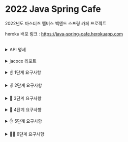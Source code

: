 # 2022 Java Spring Cafe

2022년도 마스터즈 멤버스 백엔드 스프링 카페 프로젝트

heroku 배포 링크 : <https://java-spring-cafe.herokuapp.com>

<br/>
<details>
<summary> API 명세</summary>
<div markdown="1">
<br/>

### User

| user            | URL                 | Method | URL Params       | Data Params                                                     | Success Response                  | Error Response      |
|:----------------|---------------------|--------|------------------|-----------------------------------------------------------------|-----------------------------------|---------------------|
| listUsers       | /users              | GET    |                  |                                                                 | code: 200, view: user/list        |                     |
| showUser        | /users/:userId      | GET    | `userId: string` |                                                                 | code: 200, view: user/profile     | code: 404           |
| formCreateUser  | /users/form         | GET    |                  |                                                                 | code: 200, view: user/form        |                     |
| createUser      | /users              | POST   |                  | `userId: string, password: string, name: string, email: string` | code: 200, redirect: /users       | code: 409 code: 500 |
| formUpdateUser  | /users/:userId/form | GET    | `userId: string` |                                                                 | code: 200, view: user/update_form | code: 404           |
| updateUser      | /users/:userId      | PUT    | `userId: string` | `password: string, name: string, email: string`                 | code: 200, redirect: /users       | code: 404           |

### Article

| article            | URL           | Method | URL Params | Data Params                                       | Success Response         | Error Response      |
|--------------------|---------------|--------|------------|---------------------------------------------------|--------------------------|---------------------|
| formCreateQuestion | /questions    | GET    |            |                                                   | code: 200 view: qna/form |                     |
| createQuestion     | /questions    | POST   |            | `writer: string, title: string, contents: string` | code: 200 redirect: /    | code: 404 code: 500 |
| listQuestions      | /             | GET    |            |                                                   | code: 200 view: qna/list |                     |
| showQuestion       | /articles/:id | GET    | `id: int`  |                                                   | code: 200 view: qna/show | code: 404           |

### Auth

| auth      | URL         | Method | URL Params | Data Params                        | Success Response           | Error Response      |
|-----------|-------------|--------|------------|------------------------------------|----------------------------|---------------------|
| formLogin | /login/form | GET    |            |                                    | code: 200 view: form/login |                     |
| login     | /login      | POST   |            | `userId: string, password: string` | code: 200 redirect: /users | code: 404 code: 409 |
| logout    | /logout     | GET    |            |                                    | code: 200 redirect: /users |                     |

<br/>
</div>
</details>

<br/>
<details>
<summary> jacoco 리포트</summary>
<div markdown="1">
<br/>

### Bundle
    
![image](https://user-images.githubusercontent.com/50660684/158010241-efdcfe5b-989d-405e-9b42-bea4ee6c3362.png)

### Controller
    
![image](https://user-images.githubusercontent.com/50660684/158010292-4e4cbde2-7851-4735-9f7a-abcbfe2d26ee.png)

### Service
    
![image](https://user-images.githubusercontent.com/50660684/158010308-80312217-894f-47f1-839e-d3fd101c903b.png)

### Repository
    
![image](https://user-images.githubusercontent.com/50660684/158010331-f5e1650e-519d-46e6-b0ec-655913fc38d9.png)    
    
<br/>
</div>
</details>

<br/>
<details>
<summary>☝ 1단계 요구사항</summary>
<div markdown="1">
<br/>

## 스프링 카페 1단계 - 회원 가입 및 목록 기능

### 회원가입 기능 구현

- [X] 가입하기 페이지는 static/user/form.html을 사용한다.
- [X] static에 있는 html을 templates로 이동한다.
- [X] 사용자 관리 기능 구현을 담당할 UserController를 추가하고 애노테이션 매핑한다.
    - @Controller 애노테이션 추가
- [X] 회원가입하기 요청(POST 요청)을 처리할 메소드를 추가하고 매핑한다.
    - @PostMapping 추가하고 URL 매핑한다.
- [X] 사용자가 전달한 값을 User 클래스를 생성해 저장한다.
    - 회원가입할 때 전달한 값을 저장할 수 있는 필드를 생성한 후 setter와 getter 메소드를 생성한다.
- [X] 사용자 목록을 관리하는 ArrayList를 생성한 후 앞에서 생성한 User 인스턴스를 ArrayList에 저장한다.
- [X] 사용자 추가를 완료한 후 사용자 목록 페이지("redirect:/users")로 이동한다.

### 회원목록 기능 구현

- [X] 회원목록 페이지는 static/user/list.html을 사용한다.
- [X] static에 있는 html을 templates로 이동한다.
- [X] Controller 클래스는 회원가입하기 과정에서 추가한 UserController를 그대로 사용한다.
- [X] 회원목록 요청(GET 요청)을 처리할 메소드를 추가하고 매핑한다.
  - @GetMapping을 추가하고 URL 매핑한다.
- [X] Model을 메소드의 인자로 받은 후 Model에 사용자 목록을 users라는 이름으로 전달한다.
- [X] 사용자 목록을 user/list.html로 전달하기 위해 메소드 반환 값을 "user/list"로 한다.
- [X] user/list.html 에서 사용자 목록을 출력한다.

### 회원 프로필 정보보기

- [X] 회원 프로필 보기 페이지는 static/user/profile.html을 사용한다.
- [X] static에 있는 html을 templates로 이동한다.
- [X] 앞 단계의 사용자 목록 html인 user/list.html 파일에 닉네임을 클릭하면 프로필 페이지로 이동하도록 한다.
  - html에서 페이지 이동은 <a /> 태그를 이용해 가능하다.
  - "<a href="/users/{{userId}} />" 와 같이 구현한다.
- [X] Controller 클래스는 앞 단계에서 사용한 UserController를 그대로 사용한다.
- [X] 회원프로필 요청(GET 요청)을 처리할 메소드를 추가하고 매핑한다. 
  - @GetMapping을 추가하고 URL 매핑한다. 
  - URL은 "/users/{userId}"와 같이 매핑한다.
- [X] URL을 통해 전달한 사용자 아이디 값은 @PathVariable 애노테이션을 활용해 전달 받을 수 있다. 
- [X] ArrayList에 저장되어 있는 사용자 중 사용자 아이디와 일치하는 User 데이터를 Model에 저장한다.
- [X] user/profile.html 에서는 Controller에서 전달한 User 데이터를 활용해 사용자 정보를 출력한다.

<br/>
</div>
</details>

<br/>
<details>
<summary>✌ 2단계 요구사항</summary>
<div markdown="1">
<br/>

## 스프링 카페 2단계 - 글 쓰기 기능 구현

### 글쓰기

- [X] 게시글 페이지는 static/qna/form.html을 수정해서 사용한다.
- [X] static에 있는 html을 templates로 이동한다.
- [X] 게시글 기능 구현을 담당할 ArticleController를 추가하고 애노테이션 매핑한다.
- [X] 게시글 작성 요청(POST 요청)을 처리할 메소드를 추가하고 매핑한다.
- [X] 사용자가 전달한 값을 Article 클래스를 생성해 저장한다.
- [X] 게시글 목록을 관리하는 ArrayList를 생성한 후 앞에서 생성한 Article 인스턴스를 ArrayList에 저장한다.
- [X] 게시글 추가를 완료한 후 메인 페이지(“redirect:/”)로 이동한다.

### 글 목록 조회하기

- [X] 메인 페이지(요청 URL이 “/”)를 담당하는 Controller의 method에서 게시글 목록을 조회한다.
- [X] 조회한 게시글 목록을 Model에 저장한 후 View에 전달한다. 게시글 목록은 앞의 게시글 작성 단계에서 생성한 ArrayList를 그대로 전달한다.
- [X] View에서 Model을 통해 전달한 게시글 목록을 출력한다.

### 게시글 상세보기

- [X] 게시글 목록(qna/list.html)의 제목을 클릭했을 때 게시글 상세 페이지에 접속할 수 있도록 한다.
- [X] 게시글 상세 페이지 접근 URL은 "/articles/{index}"(예를 들어 첫번째 글은 /articles/1)와 같이 구현한다.
- [X] 게시글 객체에 id 인스턴스 변수를 추가하고 ArrayList에 게시글 객체를 추가할 때 ArrayList.size() + 1을 게시글 객체의 id로 사용한다.
- [X] Controller에 상세 페이지 접근 method를 추가하고 URL은 /articles/{index}로 매핑한다.
- [X] ArrayList에서 index - 1 해당하는 데이터를 조회한 후 Model에 저장해 /qna/show.html에 전달한다.
- [X] /qna/show.html에서는 Controller에서 전달한 데이터를 활용해 html을 생성한다.

### 회원정보 수정 화면

- [X] /user/form.html 파일을 /user/updateForm.html로 복사한 후 수정화면을 생성한다.
- [X] URL 매핑을 할 때 "/users/{id}/form"와 같이 URL을 통해 인자를 전달하는 경우 @PathVariable 애노테이션을 활용해 인자 값을 얻을 수 있다.
- [X] public String updateForm(@PathVariable String id)와 같이 구현 가능하다.
- [X] Controller에서 전달한 값을 입력 폼에서 출력하려면 value를 사용하면 된다.

### 회원정보 수정

- [X] URL 매핑을 할 때 "/users/{id}"와 같이 URL을 통해 인자를 전달하는 경우 @PathVariable 애노테이션을 활용해 인자 값을 얻을 수 있다.
- [X] UserController의 사용자가 수정한 정보를 User 클래스에 저장한다.
- [X] {id}에 해당하는 User를 DB에서 조회한다(UserRepository의 findOne()).
- [X] DB에서 조회한 User 데이터를 새로 입력받은 데이터로 업데이트한다.
- [X] UserRepository의 save() 메소드를 사용해 업데이트한다.

<br/>
</div>
</details>

<br/>
<details>
<summary>🤘 3단계 요구사항</summary>
<div markdown="1">
<br/>

## 스프링 카페 3단계 - DB에 저장하기

- [X] H2 데이터베이스 의존성을 추가하고 연동한다. 
  - ORM은 사용하지 않는다. 
  - Spring JDBC를 사용한다. 
  - DB 저장 및 조회에 필요한 SQL은 직접 작성한다.
- [X] 게시글 데이터 저장하기 
  - Article 클래스를 DB 테이블에 저장할 수 있게 구현한다. 
  - Article 테이블이 적절한 PK를 가지도록 구현한다.
- [X] 게시글 목록 구현하기 
  - 전체 게시글 목록 데이터를 DB에서 조회하도록 구현한다.
- [X] 게시글 상세보기 구현하기 
  - 게시글의 세부 내용을 DB에서 가져오도록 구현한다.
- [X] 사용자 정보 DB에 저장 
  - 회원가입을 통해 등록한 사용자 정보를 DB에 저장한다.
- [X] 배포하기
  - heroku를 사용해서 배포를 진행한다.

<br/>
</div>
</details>

<br/>
<details>
<summary>🖖 4단계 요구사항</summary>
<div markdown="1">
<br/>

## 스프링 카페 4단계 - DB에 저장하기

- [X] 로그인과 로그아웃이 기능이 정상적으로 동작한다.
  - 현재 상태가 로그인 상태이면 상단 메뉴에서 “로그아웃”, “개인정보수정”이 표시되어야 한다.
  - 현재 상테가 로그인 상태가 아니라면 상단 메뉴에서 “로그인”, “회원가입”이 표시되어야 한다.
- [X] Spring MVC에서 메소드의 인자로 HttpSession을 이용해서 로그인을 구현한다.
  - Spring Security와 같은 별도 라이브러리 등은 사용하지 않는다.
  - API가 아닌 템플릿 기반으로 구현한다.
- [X] 로그인한 사용자는 자신의 정보를 수정할 수 있어야 한다.
  - 이름, 이메일만 수정할 수 있으며, 사용자 아이디는 수정할 수 없다.
  - 비밀번호가 일치하는 경우에만 수정 가능하다.
  - 로그인한 사용자와 수정하는 계정의 id가 같은 경우만 수정하도록 한다.
  - 다른 사용자의 정보를 수정하려는 경우 에러 페이지를 만든 후 에러 메시지를 출력한다.
- [X] 권한 체크에 대한 테스트를 위해 2명 이상의 테스트 데이터를 추가한다.

<br/>
</div>
</details>

<br/>
<details>
<summary>✋ 5단계 요구사항</summary>
<div markdown="1">
<br/>

## 스프링 카페 5단계 - 게시글 권한 부여

### 기능 요구 사항

- [X] 로그인하지 않은 사용자는 게시글의 목록만 볼 수 있다.
- [X] 로그인한 사용자만 게시글의 세부내용을 볼 수 있다.
- [X] 로그인한 사용자만 게시글을 작성할 수 있다.
- [X] 로그인한 사용자는 자신의 글을 수정 및 삭제할 수 있다.

### 게시글 작성하기

- [X] 글작성 화면에서 글쓴이 입력 필드를 삭제한다.
- [X] 로그인하지 않은 사용자가 글쓰기 페이지에 접근할 경우 로그인 페이지로 이동한다.

### 게시글 수정하기

- [X] 수정하기 폼 과 수정하기 기능은 로그인 사용자와 글쓴이의 사용자 아이디가 같은 경우에만 가능하다.
- [X] 상황에 따라 "다른 사람의 글을 수정할 수 없다."와 같은 에러 메시지를 출력하는 페이지로 이동하도록 구현한다.

### 게시글 삭제하기

- [X] 삭제하기는 로그인 사용자와 글쓴이의 사용자 아이디가 같은 경우에만 가능하다.
- [X] 상황에 따라 "다른 사람의 글을 삭제할 수 없다."와 같은 에러 메시지를 출력하는 페이지로 이동하도록 구현한다.

<br/>
</div>
</details>


<br/>
<details>
<summary>🚴‍♂️ 6단계 요구사항</summary>
<div markdown="1">
<br/>

## 스프링 카페 6단계 - 게시글 권한 부여

### 기능 요구 사항

- [ ] 로그인한 사용자는 게시글 상세보기 화면에서 댓글들을 볼 수 있다.
- [X] 로그인한 사용자는 댓글을 추가할 수 있다.
- [ ] 자신이 쓴 댓글에 한해 댓글을 삭제할 수 있다.

### 프로그래밍 요구사항

- [ ] Reply 클래스를 추가하고 DB에 저장한다.
- [ ] Heroku로 배포를 진행하고 README에 배포 URL을 기술한다.

### 추가 요구 사항

- [ ] 게시글 데이터를 완전히 삭제하는 것이 아니라 데이터의 상태를 삭제 상태(deleted - boolean type)로 변경한다.
- [ ] 로그인 사용자와 게시글 작성자가 같은 경우 삭제 가능하다.
- [ ] 댓글이 없는 경우 삭제가 가능하다.
- [ ] 게시글 작성자와 댓글 작성자가 다를 경우 삭제는 불가능하다.
- [ ] (선택) 게시글 작성자와 댓글 작성자가 모두 같은 경우 삭제가 가능하다.
- [ ] (선택) 게시글을 삭제할 때 댓글 또한 삭제해야 하며, 댓글의 삭제 또한 삭제 상태(deleted)를 변경한다.

<br/>
</div>
</details>





